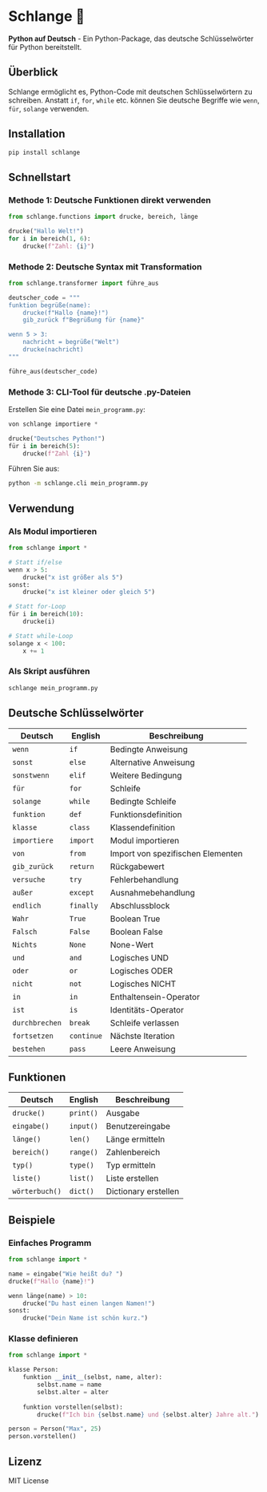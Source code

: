# Schlange 🐍

**Python auf Deutsch** - Ein Python-Package, das deutsche Schlüsselwörter für Python bereitstellt.

## Überblick

Schlange ermöglicht es, Python-Code mit deutschen Schlüsselwörtern zu schreiben. Anstatt `if`, `for`, `while` etc. können Sie deutsche Begriffe wie `wenn`, `für`, `solange` verwenden.

## Installation

```bash
pip install schlange
```

## Schnellstart

### Methode 1: Deutsche Funktionen direkt verwenden

```python
from schlange.functions import drucke, bereich, länge

drucke("Hallo Welt!")
for i in bereich(1, 6):
    drucke(f"Zahl: {i}")
```

### Methode 2: Deutsche Syntax mit Transformation

```python
from schlange.transformer import führe_aus

deutscher_code = """
funktion begrüße(name):
    drucke(f"Hallo {name}!")
    gib_zurück f"Begrüßung für {name}"

wenn 5 > 3:
    nachricht = begrüße("Welt")
    drucke(nachricht)
"""

führe_aus(deutscher_code)
```

### Methode 3: CLI-Tool für deutsche .py-Dateien

Erstellen Sie eine Datei `mein_programm.py`:
```python
von schlange importiere *

drucke("Deutsches Python!")
für i in bereich(5):
    drucke(f"Zahl {i}")
```

Führen Sie aus:
```bash
python -m schlange.cli mein_programm.py
```

## Verwendung

### Als Modul importieren

```python
from schlange import *

# Statt if/else
wenn x > 5:
    drucke("x ist größer als 5")
sonst:
    drucke("x ist kleiner oder gleich 5")

# Statt for-Loop
für i in bereich(10):
    drucke(i)

# Statt while-Loop
solange x < 100:
    x += 1
```

### Als Skript ausführen

```bash
schlange mein_programm.py
```

## Deutsche Schlüsselwörter

| Deutsch | English | Beschreibung |
|---------|---------|--------------|
| `wenn` | `if` | Bedingte Anweisung |
| `sonst` | `else` | Alternative Anweisung |
| `sonstwenn` | `elif` | Weitere Bedingung |
| `für` | `for` | Schleife |
| `solange` | `while` | Bedingte Schleife |
| `funktion` | `def` | Funktionsdefinition |
| `klasse` | `class` | Klassendefinition |
| `importiere` | `import` | Modul importieren |
| `von` | `from` | Import von spezifischen Elementen |
| `gib_zurück` | `return` | Rückgabewert |
| `versuche` | `try` | Fehlerbehandlung |
| `außer` | `except` | Ausnahmebehandlung |
| `endlich` | `finally` | Abschlussblock |
| `Wahr` | `True` | Boolean True |
| `Falsch` | `False` | Boolean False |
| `Nichts` | `None` | None-Wert |
| `und` | `and` | Logisches UND |
| `oder` | `or` | Logisches ODER |
| `nicht` | `not` | Logisches NICHT |
| `in` | `in` | Enthaltensein-Operator |
| `ist` | `is` | Identitäts-Operator |
| `durchbrechen` | `break` | Schleife verlassen |
| `fortsetzen` | `continue` | Nächste Iteration |
| `bestehen` | `pass` | Leere Anweisung |

## Funktionen

| Deutsch | English | Beschreibung |
|---------|---------|--------------|
| `drucke()` | `print()` | Ausgabe |
| `eingabe()` | `input()` | Benutzereingabe |
| `länge()` | `len()` | Länge ermitteln |
| `bereich()` | `range()` | Zahlenbereich |
| `typ()` | `type()` | Typ ermitteln |
| `liste()` | `list()` | Liste erstellen |
| `wörterbuch()` | `dict()` | Dictionary erstellen |

## Beispiele

### Einfaches Programm

```python
from schlange import *

name = eingabe("Wie heißt du? ")
drucke(f"Hallo {name}!")

wenn länge(name) > 10:
    drucke("Du hast einen langen Namen!")
sonst:
    drucke("Dein Name ist schön kurz.")
```

### Klasse definieren

```python
from schlange import *

klasse Person:
    funktion __init__(selbst, name, alter):
        selbst.name = name
        selbst.alter = alter
    
    funktion vorstellen(selbst):
        drucke(f"Ich bin {selbst.name} und {selbst.alter} Jahre alt.")

person = Person("Max", 25)
person.vorstellen()
```

## Lizenz

MIT License
